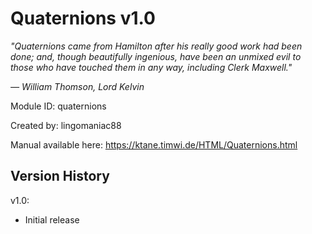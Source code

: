 # Quaternions v1.0
*"Quaternions came from Hamilton after his really good work had been done; and, though beautifully ingenious, have been an unmixed evil to those who have touched them in any way, including Clerk Maxwell."*

*&mdash; William Thomson, Lord Kelvin*

Module ID: quaternions

Created by: lingomaniac88

Manual available here: https://ktane.timwi.de/HTML/Quaternions.html

## Version History

v1.0:
- Initial release

